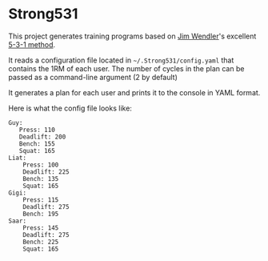 # Strong531

This project generates training programs based on [Jim Wendler](https://jimwendler.com)'s excellent [5-3-1 method](https://jimwendler.com/blogs/jimwendler-com/101065094-5-3-1-for-a-beginner).

It reads a configuration file located in `~/.Strong531/config.yaml` that contains the 1RM of each user.
The number of cycles in the plan can be passed as a command-line argument (2 by default)

It generates a plan for each user and prints it to the console in YAML format.

Here is what the config file looks like:

```
Guy:
   Press: 110
   Deadlift: 200
   Bench: 155
   Squat: 165
Liat:
    Press: 100
    Deadlift: 225
    Bench: 135
    Squat: 165
Gigi:
    Press: 115
    Deadlift: 275
    Bench: 195
Saar:
    Press: 145
    Deadlift: 275
    Bench: 225
    Squat: 165
```    


